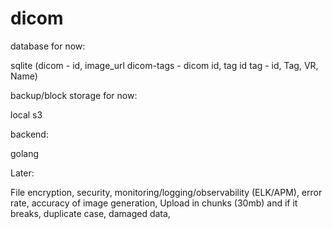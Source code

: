 # dicom

database for now:

sqlite (dicom - id, image_url
	    dicom-tags - dicom id, tag id
	    tag - id, Tag, VR, Name)

backup/block storage for now:

local s3

backend:

golang



Later:

File encryption, security, monitoring/logging/observability (ELK/APM), error rate, accuracy of image generation, Upload in chunks (30mb) and if it breaks, duplicate case, damaged data, 
